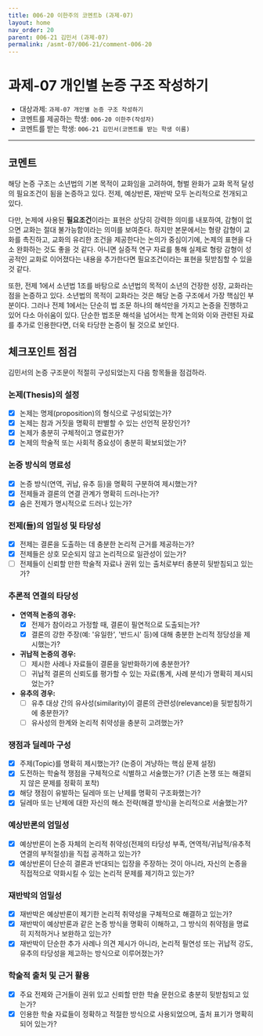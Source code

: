 ```yaml
---
title: 006-20 이한주의 코멘트b (과제-07) 
layout: home
nav_order: 20
parent: 006-21 김민서 (과제-07)
permalink: /asmt-07/006-21/comment-006-20
---
```


# 과제-07 개인별 논증 구조 작성하기

- 대상과제: `과제-07 개인별 논증 구조 작성하기`
- 코멘트를 제공하는 학생: `006-20 이한주(작성자)` 
- 코멘트를 받는 학생: `006-21 김민서(코멘트를 받는 학생 이름)` 

---

## 코멘트

해당 논증 구조는 소년법의 기본 목적이 교화임을 고려하여, 형벌 완화가 교화 목적 달성의 필요조건이 됨을 논증하고 있다. 전제, 예상반론, 재반박 모두 논리적으로 전개되고 있다. 

다만, 논제에 사용된 **필요조건**이라는 표현은 상당히 강력한 의미를 내포하여, 감형이 없으면 교화는 절대 불가능함이라는 의미를 보여준다. 하지만 본문에서는 형량 감형이 교화를 촉진하고, 교화의 유리한 조건을 제공한다는 논의가 중심이기에, 논제의 표현을 다소 완화하는 것도 좋을 것 같다. 아니면 실증적 연구 자료를 통해 실제로 형랑 감형이 성공적인 교화로 이어졌다는 내용을 추가한다면 필요조건이라는 표현을 뒷받침할 수 있을 것 같다.

 또한, 전제 1에서 소년법 1조를 바탕으로 소년법의 목적이 소년의 건장한 성장, 교화라는 점을 논증하고 있다. 소년법의 목적이 교화라는 것은 해당 논증 구조에서 가장 핵심인 부분이다. 그러나 전제 1에서는 단순히 법 조문 하나의 해석만을 가지고 논증을 진행하고 있어 다소 아쉬움이 있다.  단순한 법조문 해석을 넘어서는 학계 논의와 이와 관련된 자료를 추가로 인용한다면, 더욱 타당한 논증이 될 것으로 보인다. 

## 체크포인트 점검

김민서의 논증 구조문이 적절히 구성되었는지 다음 항목들을 점검하라.

### **논제(Thesis)의 설정**
- [x] 논제는 명제(proposition)의 형식으로 구성되었는가?
- [x] 논제는 참과 거짓을 명확히 판별할 수 있는 선언적 문장인가?
- [x] 논제가 충분히 구체적이고 명료한가?
- [x] 논제의 학술적 또는 사회적 중요성이 충분히 확보되었는가?

### **논증 방식의 명료성**
- [x] 논증 방식(연역, 귀납, 유추 등)을 명확히 구분하여 제시했는가?
- [x] 전제들과 결론의 연결 관계가 명확히 드러나는가?
- [x] 숨은 전제가 명시적으로 드러나 있는가?

### **전제(들)의 엄밀성 및 타당성**
- [x] 전제는 결론을 도출하는 데 충분한 논리적 근거를 제공하는가?
- [x] 전제들은 상호 모순되지 않고 논리적으로 일관성이 있는가?
- [ ] 전제들이 신뢰할 만한 학술적 자료나 권위 있는 출처로부터 충분히 뒷받침되고 있는가?

### **추론적 연결의 타당성**
- **연역적 논증의 경우:**
  - [x] 전제가 참이라고 가정할 때, 결론이 필연적으로 도출되는가?
  - [x] 결론의 강한 주장(예: '유일한', '반드시' 등)에 대해 충분한 논리적 정당성을 제시했는가?

- **귀납적 논증의 경우:**
  - [ ] 제시한 사례나 자료들이 결론을 일반화하기에 충분한가?
  - [ ] 귀납적 결론의 신뢰도를 평가할 수 있는 자료(통계, 사례 분석)가 명확히 제시되었는가?

- **유추의 경우:**
  - [ ] 유추 대상 간의 유사성(similarity)이 결론의 관련성(relevance)을 뒷받침하기에 충분한가?
  - [ ] 유사성의 한계와 논리적 취약성을 충분히 고려했는가?

### **쟁점과 딜레마 구성**
- [x] 주제(Topic)를 명확히 제시했는가? (논증이 겨냥하는 핵심 문제 설정)
- [x] 도전하는 학술적 쟁점을 구체적으로 식별하고 서술했는가? (기존 논쟁 또는 해결되지 않은 문제를 정확히 포착)
- [x] 해당 쟁점이 유발하는 딜레마 또는 난제를 명확히 구조화했는가?
- [x] 딜레마 또는 난제에 대한 자신의 해소 전략(해결 방식)을 논리적으로 서술했는가?

### **예상반론의 엄밀성**
- [x] 예상반론이 논증 자체의 논리적 취약성(전제의 타당성 부족, 연역적/귀납적/유추적 연결의 부적절성)을 직접 공격하고 있는가?
- [x] 예상반론이 단순히 결론과 반대되는 입장을 주장하는 것이 아니라, 자신의 논증을 직접적으로 약화시킬 수 있는 논리적 문제를 제기하고 있는가?

### **재반박의 엄밀성**
- [x] 재반박은 예상반론이 제기한 논리적 취약성을 구체적으로 해결하고 있는가?
- [x] 재반박이 예상반론과 같은 논증 방식을 명확히 이해하고, 그 방식의 취약점을 명료히 지적하거나 보완하고 있는가?
- [x] 재반박이 단순한 추가 사례나 의견 제시가 아니라, 논리적 필연성 또는 귀납적 강도, 유추의 타당성을 제고하는 방식으로 이루어졌는가?

### **학술적 출처 및 근거 활용**
- [x] 주요 전제와 근거들이 권위 있고 신뢰할 만한 학술 문헌으로 충분히 뒷받침되고 있는가?
- [x] 인용한 학술 자료들이 정확하고 적절한 방식으로 사용되었으며, 출처 표기가 명확히 되어 있는가?
